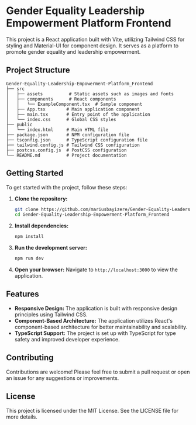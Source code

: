 # Gender Equality Leadership Empowerment Platform Frontend

This project is a React application built with Vite, utilizing Tailwind CSS for styling and Material-UI for component design. It serves as a platform to promote gender equality and leadership empowerment.

## Project Structure

```
Gender-Equality-Leadership-Empowerment-Platform_Frontend
├── src
│   ├── assets          # Static assets such as images and fonts
│   ├── components      # React components
│   │   └── ExampleComponent.tsx  # Sample component
│   ├── App.tsx        # Main application component
│   ├── main.tsx       # Entry point of the application
│   └── index.css      # Global CSS styles
├── public
│   └── index.html     # Main HTML file
├── package.json       # NPM configuration file
├── tsconfig.json      # TypeScript configuration file
├── tailwind.config.js # Tailwind CSS configuration
├── postcss.config.js  # PostCSS configuration
└── README.md          # Project documentation
```

## Getting Started

To get started with the project, follow these steps:

1. **Clone the repository:**
   ```bash
   git clone https://github.com/mariusbayizere/Gender-Equality-Leadership-Empowerment-Platform_Frontend.git
   cd Gender-Equality-Leadership-Empowerment-Platform_Frontend
   ```

2. **Install dependencies:**
   ```bash
   npm install
   ```

3. **Run the development server:**
   ```bash
   npm run dev
   ```

4. **Open your browser:**
   Navigate to `http://localhost:3000` to view the application.

## Features

- **Responsive Design:** The application is built with responsive design principles using Tailwind CSS.
- **Component-Based Architecture:** The application utilizes React's component-based architecture for better maintainability and scalability.
- **TypeScript Support:** The project is set up with TypeScript for type safety and improved developer experience.

## Contributing

Contributions are welcome! Please feel free to submit a pull request or open an issue for any suggestions or improvements.

## License

This project is licensed under the MIT License. See the LICENSE file for more details.